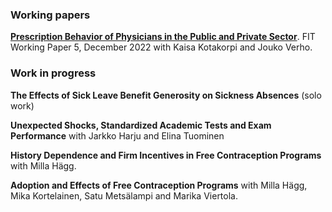    
### Working papers

[**Prescription Behavior of Physicians in the Public and Private Sector**](https://verotutkimus.fi/verotutkimus/wp-content/uploads/2022/12/FIT-WP5-Prescription-behavior-of-physicians-in-the-public-and-private-sector-201222-3.pdf). FIT Working Paper 5, December 2022 with Kaisa Kotakorpi and Jouko Verho.

### Work in progress
**The Effects of Sick Leave Benefit Generosity on Sickness Absences** (solo work)

**Unexpected Shocks, Standardized Academic Tests and Exam Performance** with Jarkko Harju and Elina Tuominen

**History Dependence and Firm Incentives in Free Contraception Programs** with Milla Hägg.

**Adoption and Effects of Free Contraception Programs** with Milla Hägg, Mika Kortelainen, Satu Metsälampi and Marika Viertola.
